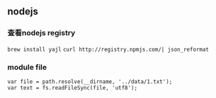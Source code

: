 ## nodejs

### 查看nodejs registry
`brew install yajl`
`curl http://registry.npmjs.com/| json_reformat`

### module file

```
var file = path.resolve(__dirname, '../data/1.txt');
var text = fs.readFileSync(file, 'utf8');
```